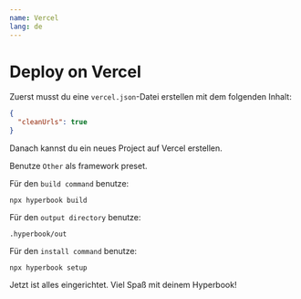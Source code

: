 ```yaml
---
name: Vercel
lang: de
---
```


# Deploy on Vercel

Zuerst musst du eine `vercel.json`-Datei erstellen mit dem folgenden Inhalt:

```json
{
  "cleanUrls": true
}
```

Danach kannst du ein neues Project auf Vercel erstellen.

Benutze `Other` als framework preset.

Für den `build command` benutze:

```
npx hyperbook build
```

Für den `output directory` benutze:

```
.hyperbook/out
```

Für den `install command` benutze:

```
npx hyperbook setup
```

Jetzt ist alles eingerichtet. Viel Spaß mit deinem Hyperbook!

